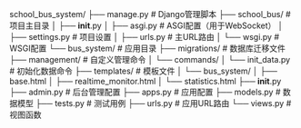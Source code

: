 school_bus_system/
├── manage.py             # Django管理脚本
├── school_bus/           # 项目主目录
│   ├── __init__.py
│   ├── asgi.py           # ASGI配置（用于WebSocket）
│   ├── settings.py       # 项目设置
│   ├── urls.py           # 主URL路由
│   └── wsgi.py           # WSGI配置
└── bus_system/           # 应用目录
    ├── migrations/       # 数据库迁移文件
    ├── management/       # 自定义管理命令
    │   └── commands/
    │       └── init_data.py  # 初始化数据命令
    ├── templates/        # 模板文件
    │   └── bus_system/
    │       ├── base.html
    │       ├── realtime_monitor.html
    │       └── statistics.html
    ├── __init__.py
    ├── admin.py          # 后台管理配置
    ├── apps.py           # 应用配置
    ├── models.py         # 数据模型
    ├── tests.py          # 测试用例
    ├── urls.py           # 应用URL路由
    └── views.py          # 视图函数
